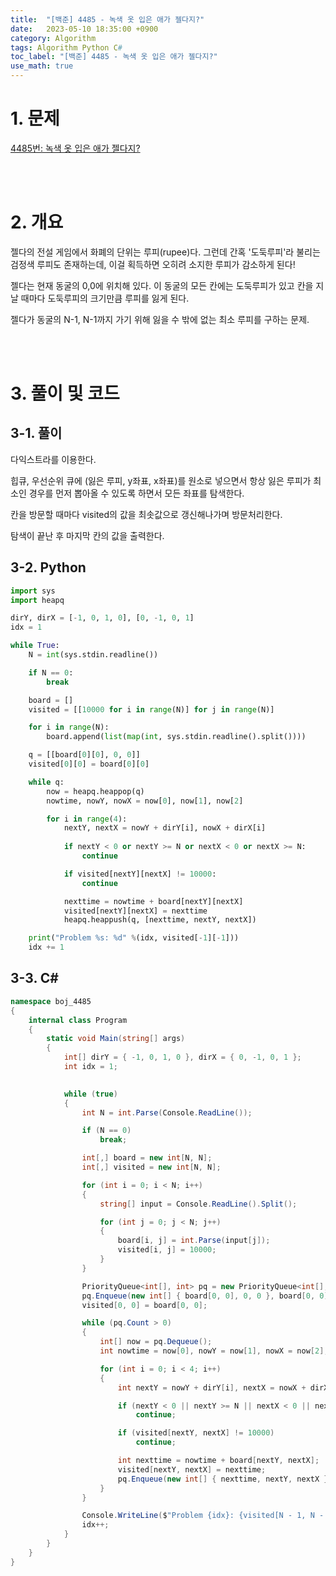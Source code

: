 ```yaml
---
title:  "[백준] 4485 - 녹색 옷 입은 애가 젤다지?"
date:   2023-05-10 18:35:00 +0900
category: Algorithm
tags: Algorithm Python C#
toc_label: "[백준] 4485 - 녹색 옷 입은 애가 젤다지?"
use_math: true
---
```


# 1. 문제
[4485번: 녹색 옷 입은 애가 젤다지?](https://www.acmicpc.net/problem/4485)


<br/>
<br/>

# 2. 개요
젤다의 전설 게임에서 화폐의 단위는 루피(rupee)다. 그런데 간혹 '도둑루피'라 불리는 검정색 루피도 존재하는데, 이걸 획득하면 오히려 소지한 루피가 감소하게 된다!

젤다는 현재 동굴의 0,0에 위치해 있다. 이 동굴의 모든 칸에는 도둑루피가 있고 칸을 지날 때마다 도둑루피의 크기만큼 루피를 잃게 된다.

젤다가 동굴의 N-1, N-1까지 가기 위해 잃을 수 밖에 없는 최소 루피를 구하는 문제.

<br/>
<br/>

# 3. 풀이 및 코드
## 3-1. 풀이
다익스트라를 이용한다.

힙큐, 우선순위 큐에 (잃은 루피, y좌표, x좌표)를 원소로 넣으면서 항상 잃은 루피가 최소인 경우를 먼저 뽑아올 수 있도록 하면서 모든 좌표를 탐색한다.

칸을 방문할 때마다 visited의 값을 최솟값으로 갱신해나가며 방문처리한다.

탐색이 끝난 후 마지막 칸의 값을 출력한다.

## 3-2. Python

```python
import sys
import heapq

dirY, dirX = [-1, 0, 1, 0], [0, -1, 0, 1]
idx = 1

while True:
    N = int(sys.stdin.readline())

    if N == 0:
        break

    board = []
    visited = [[10000 for i in range(N)] for j in range(N)]

    for i in range(N):
        board.append(list(map(int, sys.stdin.readline().split())))

    q = [[board[0][0], 0, 0]]
    visited[0][0] = board[0][0]

    while q:
        now = heapq.heappop(q)
        nowtime, nowY, nowX = now[0], now[1], now[2]

        for i in range(4):
            nextY, nextX = nowY + dirY[i], nowX + dirX[i]
            
            if nextY < 0 or nextY >= N or nextX < 0 or nextX >= N:
                continue

            if visited[nextY][nextX] != 10000:
                continue

            nexttime = nowtime + board[nextY][nextX]
            visited[nextY][nextX] = nexttime
            heapq.heappush(q, [nexttime, nextY, nextX])

    print("Problem %s: %d" %(idx, visited[-1][-1]))
    idx += 1
```

## 3-3. C#

```csharp
namespace boj_4485
{
    internal class Program
    {
        static void Main(string[] args)
        {
            int[] dirY = { -1, 0, 1, 0 }, dirX = { 0, -1, 0, 1 };
            int idx = 1;
            

            while (true)
            {
                int N = int.Parse(Console.ReadLine());

                if (N == 0)
                    break;

                int[,] board = new int[N, N];
                int[,] visited = new int[N, N];

                for (int i = 0; i < N; i++)
                {
                    string[] input = Console.ReadLine().Split();

                    for (int j = 0; j < N; j++)
                    {
                        board[i, j] = int.Parse(input[j]);
                        visited[i, j] = 10000;
                    }
                }

                PriorityQueue<int[], int> pq = new PriorityQueue<int[], int>();
                pq.Enqueue(new int[] { board[0, 0], 0, 0 }, board[0, 0]);
                visited[0, 0] = board[0, 0];

                while (pq.Count > 0)
                {
                    int[] now = pq.Dequeue();
                    int nowtime = now[0], nowY = now[1], nowX = now[2];

                    for (int i = 0; i < 4; i++)
                    {
                        int nextY = nowY + dirY[i], nextX = nowX + dirX[i];

                        if (nextY < 0 || nextY >= N || nextX < 0 || nextX >= N)
                            continue;

                        if (visited[nextY, nextX] != 10000)
                            continue;

                        int nexttime = nowtime + board[nextY, nextX];
                        visited[nextY, nextX] = nexttime;
                        pq.Enqueue(new int[] { nexttime, nextY, nextX }, nexttime);
                    }
                }

                Console.WriteLine($"Problem {idx}: {visited[N - 1, N - 1]}");
                idx++;
            }
        }
    }
}
```